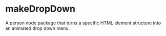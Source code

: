 # makeDropDown
A person node package that turns a specific HTML element structure into an animated drop down menu.
